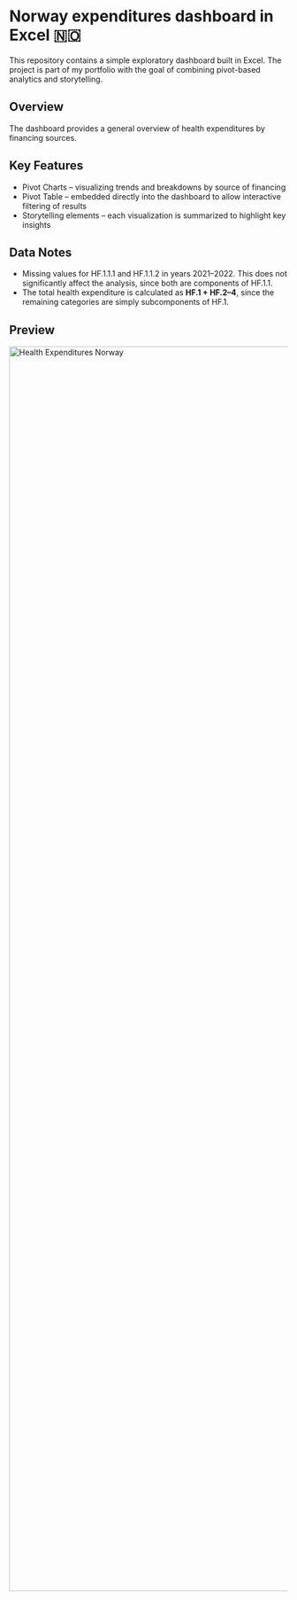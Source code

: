 # Norway expenditures dashboard in Excel 🇳🇴
This repository contains a simple exploratory dashboard built in Excel.
The project is part of my portfolio with the goal of combining pivot-based analytics and storytelling.

## Overview
The dashboard provides a general overview of health expenditures by financing sources.

## Key Features
- Pivot Charts – visualizing trends and breakdowns by source of financing
- Pivot Table – embedded directly into the dashboard to allow interactive filtering of results
- Storytelling elements – each visualization is summarized to highlight key insights

## Data Notes
- Missing values for HF.1.1.1 and HF.1.1.2 in years 2021–2022. This does not significantly affect the analysis, since both are components of HF.1.1.
- The total health expenditure is calculated as **HF.1 + HF.2–4**, since the remaining categories are simply subcomponents of HF.1.

## Preview
<img width="3618" height="2247" alt="Health Expenditures Norway" src="https://github.com/user-attachments/assets/c6c81a1e-094f-4bec-b94f-b6e67be75894" />
